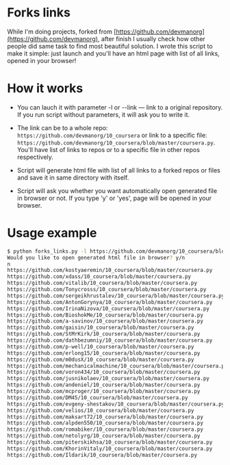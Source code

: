 # Forks links

While I'm doing projects, forked from [https://github.com/devmanorg](https://github.com/devmanorg), after finish I usually check how other people did same task to find most beautiful solution. I wrote this script to make it simple: just launch and you'll have an html page with list of all links, opened in your browser!

# How it works

* You can lauch it with parameter -l or --link — link to a original repository. If you run script without parameters, it will ask you to write it.

* The link can be to a whole repo: `https://github.com/devmanorg/10_coursera` or link to a specific file: `https://github.com/devmanorg/10_coursera/blob/master/coursera.py`. You'll have list of links to repos or to a specific file in other repos respectively.

* Script will generate html file with list of all links to a forked repos or files and save it in same directory with itself.

* Script will ask you whether you want automatically open generated file in browser or not. If you type 'y' or 'yes', page will be opened in your browser.

# Usage example

```bash
$ python forks_links.py -l https://github.com/devmanorg/10_coursera/blob/master/coursera.py
Would you like to open generated html file in browser? y/n
n
https://github.com/kostyaeremin/10_coursera/blob/master/coursera.py
https://github.com/xdass/10_coursera/blob/master/coursera.py
https://github.com/vitalib/10_coursera/blob/master/coursera.py
https://github.com/Tonycrosss/10_coursera/blob/master/coursera.py
https://github.com/sergeikhrustalev/10_coursera/blob/master/coursera.py
https://github.com/AntonGorynya/10_coursera/blob/master/coursera.py
https://github.com/IrinaNizova/10_coursera/blob/master/coursera.py
https://github.com/BioshokMe/10_coursera/blob/master/coursera.py
https://github.com/a-savinov/10_coursera/blob/master/coursera.py
https://github.com/gaisin/10_coursera/blob/master/coursera.py
https://github.com/StMrKirk/10_coursera/blob/master/coursera.py
https://github.com/dathbezumniy/10_coursera/blob/master/coursera.py
https://github.com/p-well/10_coursera/blob/master/coursera.py
https://github.com/erlong15/10_coursera/blob/master/coursera.py
https://github.com/m0dusX/10_coursera/blob/master/coursera.py
https://github.com/mechanicalmachine/10_coursera/blob/master/coursera.py
https://github.com/voron434/10_coursera/blob/master/coursera.py
https://github.com/jusnikolaev/10_coursera/blob/master/coursera.py
https://github.com/andeniel/10_coursera/blob/master/coursera.py
https://github.com/mcproger/10_coursera/blob/master/coursera.py
https://github.com/DM45/10_coursera/blob/master/coursera.py
https://github.com/evgeny-shestakov/10_coursera/blob/master/coursera.py
https://github.com/velios/10_coursera/blob/master/coursera.py
https://github.com/maksart72/10_coursera/blob/master/coursera.py
https://github.com/alpden550/10_coursera/blob/master/coursera.py
https://github.com/romabiker/10_coursera/blob/master/coursera.py
https://github.com/netolyrg/10_coursera/blob/master/coursera.py
https://github.com/piterskikhsa/10_coursera/blob/master/coursera.py
https://github.com/KhorinVitaly/10_coursera/blob/master/coursera.py
https://github.com/Ildarik/10_coursera/blob/master/coursera.py
``` 